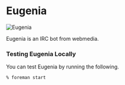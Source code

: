 # Eugenia
![Eugenia](http://images7.alphacoders.com/313/313544.jpg)

Eugenia is an IRC bot from webmedia. 

### Testing Eugenia Locally

You can test Eugenia by running the following.

    % foreman start

